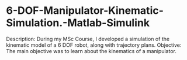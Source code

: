 # 6-DOF-Manipulator-Kinematic-Simulation.-Matlab-Simulink
Description:  During my MSc Course, I developed a simulation of the kinematic model of a 6 DOF robot, along with trajectory plans.  Objective:  The main objective was to learn about the kinematics of a manipulator.
